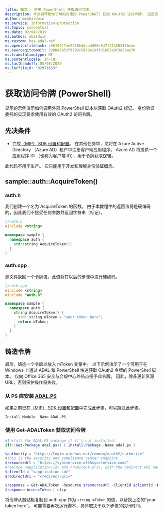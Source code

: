 ```yaml
---
title: 概念 - 使用 PowerShell 获取访问令牌。
description: 本文将帮助你了解如何使用 PowerShell 获取 OAuth2 访问令牌。 这是实现身份验证委托所必需的。
author: msmbaldwin
ms.service: information-protection
ms.topic: conceptual
ms.date: 02/04/2019
ms.author: mbaldwin
ms.custom: has-adal-ref
ms.openlocfilehash: c66199f7ae22f6b4dca4406e847f41b56317beae
ms.sourcegitcommit: 298843953f9792c5879e199fd1695abf3d25aa70
ms.translationtype: MT
ms.contentlocale: zh-CN
ms.lasthandoff: 05/08/2020
ms.locfileid: "82971653"
---
```

# <a name="acquire-an-access-token-powershell"></a>获取访问令牌 (PowerShell)

显示的示例演示如何调用外部 PowerShell 脚本以获取 OAuth2 标记。 身份验证委托的实现要求使用有效的 OAuth2 访问令牌。

## <a name="prerequisites"></a>先决条件

- 完成[（MIP） SDK 设置和配置](setup-configure-mip.md)。 在其他任务中，您将在 Azure Active Directory （Azure AD）租户中注册客户端应用程序。 Azure AD 将提供一个应用程序 ID （也称为客户端 ID），用于令牌获取逻辑。

此代码不用于生产。 它只能用于开发和理解身份验证概念。

## <a name="sampleauthacquiretoken"></a>sample::auth::AcquireToken()

### <a name="authh"></a>auth.h

我们创建一个名为 AcquireToken 的函数。 由于本教程中的返回值将是硬编码的，因此我们不接受任何参数并返回字符串（标记）。

```cpp
//auth.h
#include <string>

namespace sample {
  namespace auth {
    std::string AcquireToken();
  }
}
```

### <a name="authcpp"></a>auth.cpp

源文件返回一个令牌值，此值将在以后的步骤中进行硬编码。

```cpp
//auth.cpp
#include <string>
#include "auth.h"

namespace sample {
  namespace auth {
    string AcquireToken() {
      std::string mToken = "your token here";
      return mToken;
    }
  }
}
```

## <a name="mint-a-token"></a>铸造令牌

最后，铸造一个令牌以放入 mToken 变量中。 以下示例演示了一个可用于在 Windows 上通过 ADAL 和 PowerShell 快速获取 OAuth2 令牌的 PowerShell 脚本。 仅向 Office 365 安全与合规中心终结点授予此令牌。 因此，除非更新资源 URL，否则保护操作将失败。

### <a name="install-adalps-from-ps-gallery"></a>从 PS 库安装 [ADAL.PS](https://www.powershellgallery.com/packages/ADAL.PS/3.19.4.2)

如果之前已在[（MIP） SDK 设置和配置](setup-configure-mip.md)中完成此步骤，可以跳过此步骤。

```PowerShell
Install-Module -Name ADAL.PS
```

### <a name="use-get-adaltoken-to-obtain-the-access-token"></a>使用 Get-ADALToken 获取访问令牌

```PowerShell
#Install the ADAL.PS package if it's not installed.
if(!(Get-Package adal.ps)) { Install-Package -Name adal.ps }

$authority = "https://login.windows.net/common/oauth2/authorize"
#this is the security and compliance center endpoint
$resourceUrl = "https://syncservice.o365syncservice.com/"
#replace <application-id> and <redirect-uri>, with the Redirect URI and Application ID from your Azure AD application registration.
$clientId = "<application-id>"
$redirectUri = "<redirect-uri>"

$response = Get-ADALToken -Resource $resourceUrl -ClientId $clientId -RedirectUri $redirectUri -Authority $authority -PromptBehavior:Always
$response.AccessToken | clip
```

将令牌从剪贴板复制到 auth.cpp 作为 `string mToken` 的值，以替换上面的“your token here”。 可能需要再次运行脚本，具体取决于以下步骤的执行时间。
